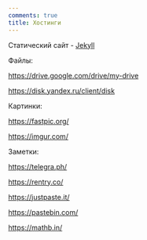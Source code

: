 ```yaml
---
comments: true
title: Хостинги
---
```


Статический сайт - [Jekyll](/ru/jekyll)

Файлы:

<https://drive.google.com/drive/my-drive>

<https://disk.yandex.ru/client/disk>

Картинки:

<https://fastpic.org/>

<https://imgur.com/>

Заметки:

<https://telegra.ph/>

<https://rentry.co/>

<https://justpaste.it/>

<https://pastebin.com/>

<https://mathb.in/>